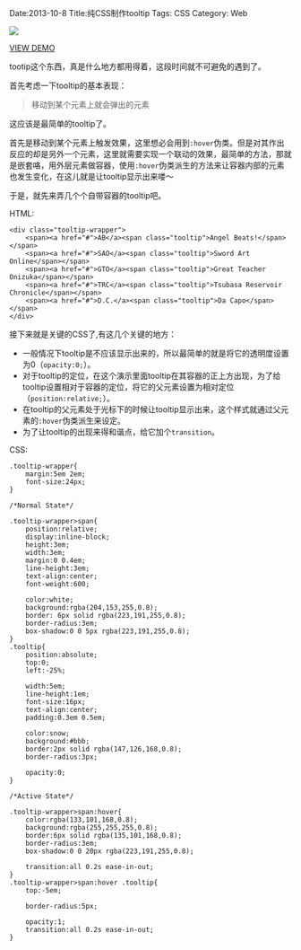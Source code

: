 Date:2013-10-8
Title:纯CSS制作tooltip
Tags: CSS
Category: Web



![][demo-pure-css-tooltip-capture]

[VIEW DEMO][demo-pure-css-tooltip]

tootip这个东西，真是什么地方都用得着，这段时间就不可避免的遇到了。

首先考虑一下tooltip的基本表现：

> 移动到某个元素上就会弹出的元素

这应该是最简单的tooltip了。

首先是移动到某个元素上触发效果，这里想必会用到`:hover`伪类。但是对其作出反应的却是另外一个元素，这里就需要实现一个联动的效果，最简单的方法，那就是嵌套咯，用外层元素做容器，使用`:hover`伪类派生的方法来让容器内部的元素也发生变化，在这儿就是让tooltip显示出来喽～

于是，就先来弄几个个自带容器的tooltip吧。

HTML:

    <div class="tooltip-wrapper">
        <span><a href="#">AB</a><span class="tooltip">Angel Beats!</span></span>
        <span><a href="#">SAO</a><span class="tooltip">Sword Art Online</span></span>
        <span><a href="#">GTO</a><span class="tooltip">Great Teacher Onizuka</span></span>
        <span><a href="#">TRC</a><span class="tooltip">Tsubasa Reservoir Chronicle</span></span>
        <span><a href="#">D.C.</a><span class="tooltip">Da Capo</span></span>
    </div>

接下来就是关键的CSS了,有这几个关键的地方：

* 一般情况下tooltip是不应该显示出来的，所以最简单的就是将它的透明度设置为0（`opacity:0;`）。
* 对于tooltip的定位，在这个演示里面tooltip在其容器的正上方出现，为了给tooltip设置相对于容器的定位，将它的父元素设置为相对定位（`position:relative;`）。
* 在tooltip的父元素处于光标下的时候让tooltip显示出来，这个样式就通过父元素的`:hover`伪类派生来设定。
* 为了让tooltip的出现来得和谐点，给它加个`transition`。

CSS:

    .tooltip-wrapper{
        margin:5em 2em;
        font-size:24px;
    }

    /*Normal State*/

    .tooltip-wrapper>span{
        position:relative;
        display:inline-block;
        height:3em;
        width:3em;
        margin:0 0.4em;
        line-height:3em;
        text-align:center;
        font-weight:600;

        color:white;
        background:rgba(204,153,255,0.8);
        border: 6px solid rgba(223,191,255,0.8);
        border-radius:3em;
        box-shadow:0 0 5px rgba(223,191,255,0.8);
    }
    .tooltip{
        position:absolute;
        top:0;
        left:-25%;

        width:5em;
        line-height:1em;
        font-size:16px;
        text-align:center;
        padding:0.3em 0.5em;

        color:snow;
        background:#bbb;
        border:2px solid rgba(147,126,168,0.8);
        border-radius:3px;

        opacity:0;
    }

    /*Active State*/

    .tooltip-wrapper>span:hover{
        color:rgba(133,101,168,0.8);
        background:rgba(255,255,255,0.8);
        border:6px solid rgba(135,101,168,0.8);
        border-radius:3em;
        box-shadow:0 0 20px rgba(223,191,255,0.8);

        transition:all 0.2s ease-in-out;
    }
    .tooltip-wrapper>span:hover .tooltip{
        top:-5em;

        border-radius:5px;

        opacity:1;
        transition:all 0.2s ease-in-out;
    }

[demo-pure-css-tooltip-capture]: http://frantic1048.com/static/img/demo-pure-css-tooltip.png
[demo-pure-css-tooltip]: http://frantic1048.com/pages/demo-pure-css-tooltip/demo-pure-css-tooltip.html "View Demo"
